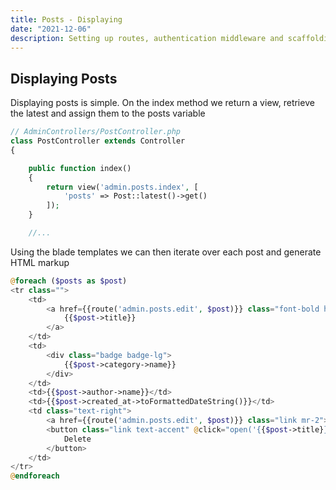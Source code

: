 ```yaml
---
title: Posts - Displaying
date: "2021-12-06"
description: Setting up routes, authentication middleware and scaffolding the PostController
---
```



## Displaying Posts

Displaying posts is simple. On the index method we return a view, retrieve the latest and assign them to the posts variable

```php
// AdminControllers/PostController.php
class PostController extends Controller
{

    public function index()
    {
        return view('admin.posts.index', [
            'posts' => Post::latest()->get()
        ]);
    }

    //...

```

Using the blade templates we can then iterate over each post and generate HTML markup

```php
@foreach ($posts as $post)
<tr class="">
    <td>
        <a href={{route('admin.posts.edit', $post)}} class="font-bold hover:underline">
            {{$post->title}}
        </a>
    </td>
    <td>
        <div class="badge badge-lg">
            {{$post->category->name}}
        </div>
    </td>
    <td>{{$post->author->name}}</td>
    <td>{{$post->created_at->toFormattedDateString()}}</td>
    <td class="text-right">
        <a href={{route('admin.posts.edit', $post)}} class="link mr-2">Edit</a>
        <button class="link text-accent" @click="open('{{$post->title}}', '{{$post->id}}')">
            Delete
        </button>
    </td>
</tr>
@endforeach
```

